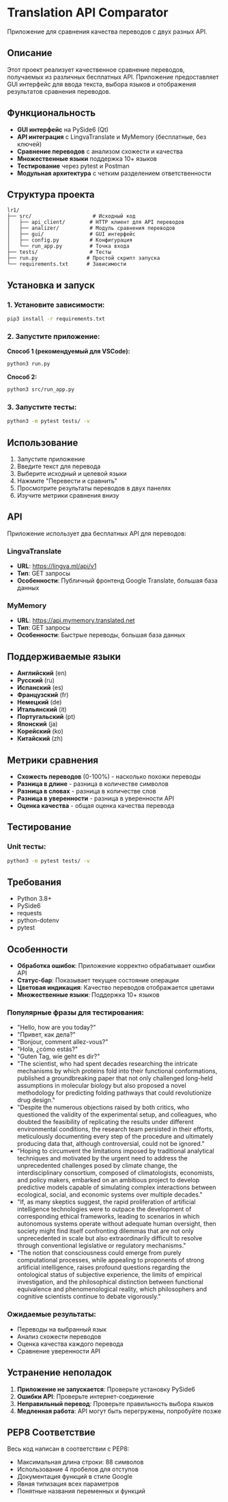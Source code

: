 # Translation API Comparator

Приложение для сравнения качества переводов с двух разных API.

## Описание

Этот проект реализует качественное сравнение переводов, получаемых из различных бесплатных API. Приложение предоставляет GUI интерфейс для ввода текста, выбора языков и отображения результатов сравнения переводов.

## Функциональность

- **GUI интерфейс** на PySide6 (Qt)
- **API интеграция** с LingvaTranslate и MyMemory (бесплатные, без ключей)
- **Сравнение переводов** с анализом схожести и качества
- **Множественные языки** поддержка 10+ языков
- **Тестирование** через pytest и Postman
- **Модульная архитектура** с четким разделением ответственности

## Структура проекта

```
lr1/
├── src/                    # Исходный код
│   ├── api_client/        # HTTP клиент для API переводов
│   ├── analizer/          # Модуль сравнения переводов
│   ├── gui/               # GUI интерфейс
│   ├── config.py          # Конфигурация
│   └── run_app.py         # Точка входа
├── tests/                 # Тесты
├── run.py                # Простой скрипт запуска
└── requirements.txt      # Зависимости
```

## Установка и запуск

### 1. Установите зависимости:
```bash
pip3 install -r requirements.txt
```

### 2. Запустите приложение:

**Способ 1 (рекомендуемый для VSCode):**
```bash
python3 run.py
```

**Способ 2:**
```bash
python3 src/run_app.py
```

### 3. Запустите тесты:
```bash
python3 -m pytest tests/ -v
```

## Использование

1. Запустите приложение
2. Введите текст для перевода
3. Выберите исходный и целевой языки
4. Нажмите "Перевести и сравнить"
5. Просмотрите результаты переводов в двух панелях
6. Изучите метрики сравнения внизу

## API

Приложение использует два бесплатных API для переводов:

### LingvaTranslate
- **URL**: https://lingva.ml/api/v1
- **Тип**: GET запросы
- **Особенности**: Публичный фронтенд Google Translate, большая база данных

### MyMemory
- **URL**: https://api.mymemory.translated.net
- **Тип**: GET запросы
- **Особенности**: Быстрые переводы, большая база данных

## Поддерживаемые языки

- **Английский** (en)
- **Русский** (ru)
- **Испанский** (es)
- **Французский** (fr)
- **Немецкий** (de)
- **Итальянский** (it)
- **Португальский** (pt)
- **Японский** (ja)
- **Корейский** (ko)
- **Китайский** (zh)

## Метрики сравнения

- **Схожесть переводов** (0-100%) - насколько похожи переводы
- **Разница в длине** - разница в количестве символов
- **Разница в словах** - разница в количестве слов
- **Разница в уверенности** - разница в уверенности API
- **Оценка качества** - общая оценка качества перевода

## Тестирование

### Unit тесты:
```bash
python3 -m pytest tests/ -v
```

## Требования

- Python 3.8+
- PySide6
- requests
- python-dotenv
- pytest

## Особенности

- **Обработка ошибок**: Приложение корректно обрабатывает ошибки API
- **Статус-бар**: Показывает текущее состояние операции
- **Цветовая индикация**: Качество переводов отображается цветами
- **Множественные языки**: Поддержка 10+ языков

### Популярные фразы для тестирования:
- "Hello, how are you today?"
- "Привет, как дела?"
- "Bonjour, comment allez-vous?"
- "Hola, ¿cómo estás?"
- "Guten Tag, wie geht es dir?"
- "The scientist, who had spent decades researching the intricate mechanisms by which proteins fold into their functional conformations, published a groundbreaking paper that not only challenged long-held assumptions in molecular biology but also proposed a novel methodology for predicting folding pathways that could revolutionize drug design."
- "Despite the numerous objections raised by both critics, who questioned the validity of the experimental setup, and colleagues, who doubted the feasibility of replicating the results under different environmental conditions, the research team persisted in their efforts, meticulously documenting every step of the procedure and ultimately producing data that, although controversial, could not be ignored."
- "Hoping to circumvent the limitations imposed by traditional analytical techniques and motivated by the urgent need to address the unprecedented challenges posed by climate change, the interdisciplinary consortium, composed of climatologists, economists, and policy makers, embarked on an ambitious project to develop predictive models capable of simulating complex interactions between ecological, social, and economic systems over multiple decades."
- "If, as many skeptics suggest, the rapid proliferation of artificial intelligence technologies were to outpace the development of corresponding ethical frameworks, leading to scenarios in which autonomous systems operate without adequate human oversight, then society might find itself confronting dilemmas that are not only unprecedented in scale but also extraordinarily difficult to resolve through conventional legislative or regulatory mechanisms."
- "The notion that consciousness could emerge from purely computational processes, while appealing to proponents of strong artificial intelligence, raises profound questions regarding the ontological status of subjective experience, the limits of empirical investigation, and the philosophical distinction between functional equivalence and phenomenological reality, which philosophers and cognitive scientists continue to debate vigorously."

### Ожидаемые результаты:
- Переводы на выбранный язык
- Анализ схожести переводов
- Оценка качества каждого перевода
- Сравнение уверенности API

## Устранение неполадок

1. **Приложение не запускается**: Проверьте установку PySide6
2. **Ошибки API**: Проверьте интернет-соединение
3. **Неправильный перевод**: Проверьте правильность выбора языков
4. **Медленная работа**: API могут быть перегружены, попробуйте позже

## PEP8 Соответствие

Весь код написан в соответствии с PEP8:
- Максимальная длина строки: 88 символов
- Использование 4 пробелов для отступов
- Документация функций в стиле Google
- Явная типизация всех параметров
- Понятные названия переменных и функций
